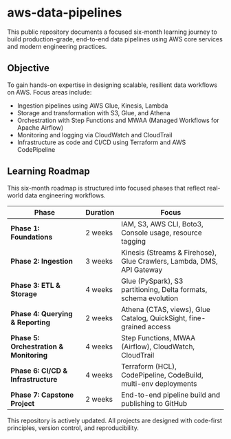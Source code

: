 # aws-data-pipelines

This public repository documents a focused six-month learning journey to build production-grade, end-to-end data pipelines using AWS core services and modern engineering practices.

## Objective

To gain hands-on expertise in designing scalable, resilient data workflows on AWS. Focus areas include:

- Ingestion pipelines using AWS Glue, Kinesis, Lambda  
- Storage and transformation with S3, Glue, and Athena  
- Orchestration with Step Functions and MWAA (Managed Workflows for Apache Airflow)  
- Monitoring and logging via CloudWatch and CloudTrail  
- Infrastructure as code and CI/CD using Terraform and AWS CodePipeline


## Learning Roadmap
This six-month roadmap is structured into focused phases that reflect real-world data engineering workflows.

| Phase                                      | Duration | Focus                                                                 |
|-------------------------------------------|----------|------------------------------------------------------------------------|
| **Phase 1: Foundations**                   | 2 weeks  | IAM, S3, AWS CLI, Boto3, Console usage, resource tagging              |
| **Phase 2: Ingestion**                     | 3 weeks  | Kinesis (Streams & Firehose), Glue Crawlers, Lambda, DMS, API Gateway |
| **Phase 3: ETL & Storage**                 | 4 weeks  | Glue (PySpark), S3 partitioning, Delta formats, schema evolution      |
| **Phase 4: Querying & Reporting**          | 2 weeks  | Athena (CTAS, views), Glue Catalog, QuickSight, fine-grained access   |
| **Phase 5: Orchestration & Monitoring**    | 4 weeks  | Step Functions, MWAA (Airflow), CloudWatch, CloudTrail                |
| **Phase 6: CI/CD & Infrastructure**        | 4 weeks  | Terraform (HCL), CodePipeline, CodeBuild, multi-env deployments       |
| **Phase 7: Capstone Project**              | 2 weeks  | End-to-end pipeline build and publishing to GitHub                    |


This repository is actively updated. All projects are designed with code-first principles, version control, and reproducibility.

